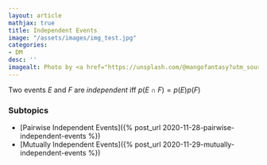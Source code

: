 ```yaml
---
layout: article
mathjax: true
title: Independent Events
image: "/assets/images/img_test.jpg"
categories:
- DM
desc: '' 
imagealt: Photo by <a href="https://unsplash.com/@mangofantasy?utm_source=unsplash&utm_medium=referral&utm_content=creditCopyText">Tim Johnson</a> on <a href="https://unsplash.com/s/photos/logic?utm_source=unsplash&utm_medium=referral&utm_content=creditCopyText">Unsplash</a>
---
```


Two events $E$ and $F$ are *independent* iff $p(E \cap F) = p(E)p(F)$

### Subtopics
- [Pairwise Independent Events]({% post_url 2020-11-28-pairwise-independent-events %})
- [Mutually Independent Events]({% post_url 2020-11-29-mutually-independent-events %})